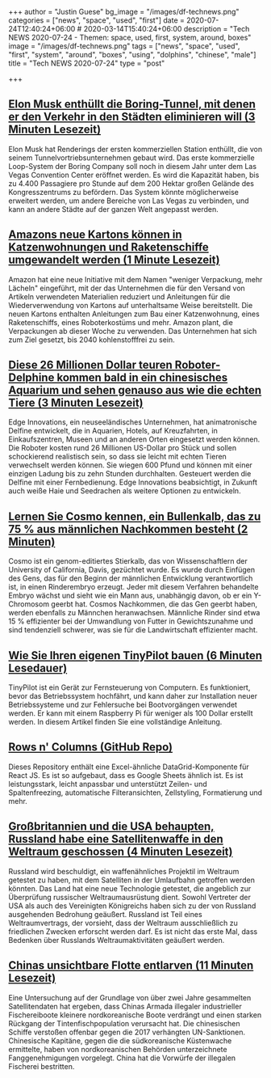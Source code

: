 +++
author = "Justin Guese"
bg_image = "/images/df-technews.png"
categories = ["news", "space", "used", "first"]
date = 2020-07-24T12:40:24+06:00 # 2020-03-14T15:40:24+06:00
description = "Tech NEWS 2020-07-24 - Themen: space, used, first, system, around, boxes"
image = "/images/df-technews.png"
tags = ["news", "space", "used", "first", "system", "around", "boxes", "using", "dolphins", "chinese", "male"]
title = "Tech NEWS 2020-07-24"
type = "post"

+++

## [Elon Musk enthüllt die Boring-Tunnel, mit denen er den Verkehr in den Städten eliminieren will (3 Minuten Lesezeit)](https://www.independent.co.uk/life-style/gadgets-and-tech/news/elon-musk-boring-tunnels-las-vegas-tesla-a9633761.html/1/01000173804b35c8-26f08487-991c-4edd-a0f5-f929e4788e49-000000/NWrKux68WUn32-dWkwL-QFVqk7VLnq9Hbm7vv9RCTWs=151)

 Elon Musk hat Renderings der ersten kommerziellen Station enthüllt, die von seinem Tunnelvortriebsunternehmen gebaut wird. Das erste kommerzielle Loop-System der Boring Company soll noch in diesem Jahr unter dem Las Vegas Convention Center eröffnet werden. Es wird die Kapazität haben, bis zu 4.400 Passagiere pro Stunde auf dem 200 Hektar großen Gelände des Kongresszentrums zu befördern. Das System könnte möglicherweise erweitert werden, um andere Bereiche von Las Vegas zu verbinden, und kann an andere Städte auf der ganzen Welt angepasst werden.

## [Amazons neue Kartons können in Katzenwohnungen und Raketenschiffe umgewandelt werden (1 Minute Lesezeit)](https://www.cnet.com/news/amazon-unveils-boxes-that-can-be-transformed-into-cat-condos-and-rocket-ships//1/01000173804b35c8-26f08487-991c-4edd-a0f5-f929e4788e49-000000/5fkEdi4BWMmvSrqzsCCHows8Pg5SKTzWvml-yzmHA40=151)

 Amazon hat eine neue Initiative mit dem Namen "weniger Verpackung, mehr Lächeln" eingeführt, mit der das Unternehmen die für den Versand von Artikeln verwendeten Materialien reduziert und Anleitungen für die Wiederverwendung von Kartons auf unterhaltsame Weise bereitstellt. Die neuen Kartons enthalten Anleitungen zum Bau einer Katzenwohnung, eines Raketenschiffs, eines Roboterkostüms und mehr. Amazon plant, die Verpackungen ab dieser Woche zu verwenden. Das Unternehmen hat sich zum Ziel gesetzt, bis 2040 kohlenstofffrei zu sein.

## [Diese 26 Millionen Dollar teuren Roboter-Delphine kommen bald in ein chinesisches Aquarium und sehen genauso aus wie die echten Tiere (3 Minuten Lesezeit)](https://www.businessinsider.com/robot-dolphins-coming-to-chinese-aquarium-2020-7)

 Edge Innovations, ein neuseeländisches Unternehmen, hat animatronische Delfine entwickelt, die in Aquarien, Hotels, auf Kreuzfahrten, in Einkaufszentren, Museen und an anderen Orten eingesetzt werden können. Die Roboter kosten rund 26 Millionen US-Dollar pro Stück und sollen schockierend realistisch sein, so dass sie leicht mit echten Tieren verwechselt werden können. Sie wiegen 600 Pfund und können mit einer einzigen Ladung bis zu zehn Stunden durchhalten. Gesteuert werden die Delfine mit einer Fernbedienung. Edge Innovations beabsichtigt, in Zukunft auch weiße Haie und Seedrachen als weitere Optionen zu entwickeln.

## [Lernen Sie Cosmo kennen, ein Bullenkalb, das zu 75 % aus männlichen Nachkommen besteht (2 Minuten)](https://www.ucdavis.edu/news/meet-cosmo-bull-calf-designed-produce-75-male-offspring/1/01000173804b35c8-26f08487-991c-4edd-a0f5-f929e4788e49-000000/tuFFzgrjd8UwVtDtE9YHCqBCMlM2pJAmnEeCB9e6Fnw=151)

 Cosmo ist ein genom-editiertes Stierkalb, das von Wissenschaftlern der University of California, Davis, gezüchtet wurde. Es wurde durch Einfügen des Gens, das für den Beginn der männlichen Entwicklung verantwortlich ist, in einen Rinderembryo erzeugt. Jeder mit diesem Verfahren behandelte Embryo wächst und sieht wie ein Mann aus, unabhängig davon, ob er ein Y-Chromosom geerbt hat. Cosmos Nachkommen, die das Gen geerbt haben, werden ebenfalls zu Männchen heranwachsen. Männliche Rinder sind etwa 15 % effizienter bei der Umwandlung von Futter in Gewichtszunahme und sind tendenziell schwerer, was sie für die Landwirtschaft effizienter macht.

## [Wie Sie Ihren eigenen TinyPilot bauen (6 Minuten Lesedauer)](https://mtlynch.io/tinypilot/#how-to-build-your-own-tinypilot/1/01000173804b35c8-26f08487-991c-4edd-a0f5-f929e4788e49-000000/FUQkScuFMQSX3sDRdRJYQzlIXZhV28PscDnpqI0LPhg=151)

 TinyPilot ist ein Gerät zur Fernsteuerung von Computern. Es funktioniert, bevor das Betriebssystem hochfährt, und kann daher zur Installation neuer Betriebssysteme und zur Fehlersuche bei Bootvorgängen verwendet werden. Er kann mit einem Raspberry Pi für weniger als 100 Dollar erstellt werden. In diesem Artikel finden Sie eine vollständige Anleitung.

## [Rows n' Columns (GitHub Repo)](https://github.com/rowsncolumns/grid/1/01000173804b35c8-26f08487-991c-4edd-a0f5-f929e4788e49-000000/bqyv-6MaB-QyukoUUPlxoWiB_1pYwRSZIeQW0sSBCpI=151)

 Dieses Repository enthält eine Excel-ähnliche DataGrid-Komponente für React JS. Es ist so aufgebaut, dass es Google Sheets ähnlich ist. Es ist leistungsstark, leicht anpassbar und unterstützt Zeilen- und Spaltenfreezing, automatische Filteransichten, Zellstyling, Formatierung und mehr.

## [Großbritannien und die USA behaupten, Russland habe eine Satellitenwaffe in den Weltraum geschossen (4 Minuten Lesezeit)](https://www.bbc.com/news/world-europe-53518238/1/01000173804b35c8-26f08487-991c-4edd-a0f5-f929e4788e49-000000/_S4M_cY0pecVe17CkgL9TbsbkHmkjsRS0Q5_pGmevpk=151)

 Russland wird beschuldigt, ein waffenähnliches Projektil im Weltraum getestet zu haben, mit dem Satelliten in der Umlaufbahn getroffen werden könnten. Das Land hat eine neue Technologie getestet, die angeblich zur Überprüfung russischer Weltraumausrüstung dient. Sowohl Vertreter der USA als auch des Vereinigten Königreichs haben sich zu der von Russland ausgehenden Bedrohung geäußert. Russland ist Teil eines Weltraumvertrags, der vorsieht, dass der Weltraum ausschließlich zu friedlichen Zwecken erforscht werden darf. Es ist nicht das erste Mal, dass Bedenken über Russlands Weltraumaktivitäten geäußert werden.

## [Chinas unsichtbare Flotte entlarven (11 Minuten Lesezeit)](https://newsinteractives.cbc.ca/longform/china-at-sea/1/01000173804b35c8-26f08487-991c-4edd-a0f5-f929e4788e49-000000/1B60dgpRMmuZGh75G3R-QVWD-KThNvCMWeYc1GwMJlA=151)

 Eine Untersuchung auf der Grundlage von über zwei Jahre gesammelten Satellitendaten hat ergeben, dass Chinas Armada illegaler industrieller Fischereiboote kleinere nordkoreanische Boote verdrängt und einen starken Rückgang der Tintenfischpopulation verursacht hat. Die chinesischen Schiffe verstoßen offenbar gegen die 2017 verhängten UN-Sanktionen. Chinesische Kapitäne, gegen die die südkoreanische Küstenwache ermittelte, haben von nordkoreanischen Behörden unterzeichnete Fanggenehmigungen vorgelegt. China hat die Vorwürfe der illegalen Fischerei bestritten.

